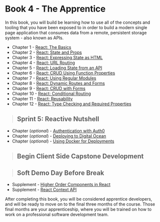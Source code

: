 # Book 4 - The Apprentice

In this book, you will build be learning how to use all of the concepts and tooling that you have been exposed to in order to build a modern single page application that consumes data from a remote, persistent storage system - also known as APIs.

* Chapter 1 - [React: The Basics](./chapters/REACT_BASICS.md)
* Chapter 2 - [React: State and Props](./chapters/COMPONENT_STATE_PROPS.md)
* Chapter 3 - [React: Expressing State as HTML](./chapters/REACT_STATE_EXPRESSION.md)
* Chapter 4 - [React: URL Routing](./chapters/REACT_ROUTING.md)
* Chapter 5 - [React: Loading State from an API](./chapters/REACT_INITIAL_STATE.md)
* Chapter 6 - [React: CRUD Using Function Properties](./chapters/FUNCTIONS_AS_PROPS.md)
* Chapter 7 - [React: Using Regular Modules](./chapters/API_MODULES.md)
* Chapter 8 - [React: Dynamic Routes and Forms](./chapters/REACT_DYNAMIC_ROUTING.md)
* Chapter 9 - [React: CRUD with Forms](./chapters/REACT_FORMS.md)
* Chapter 10 - [React: Conditional Routing](./chapters/REACT_CONDITIONAL_RENDERING.md)
* Chapter 11 - [React: Reusability](./chapters/REACT_REUSABLE_COMPONENTS.md)
* Chapter 12 - [React: Type Checking and Required Properties](./chapters/REACT_TYPE_CHECKING.md)

> ## Sprint 5: Reactive Nutshell

* Chapter (_optional_) - [Authentication with Auth0](https://auth0.com/blog/reactjs-authentication-tutorial/)
* Chapter (_optional_) - [Deploying to Digital Ocean](./chapters/DIGITAL_OCEAN.md)
* Chapter (_optional_) - [Using Docker for Deployments](./chapters/DOCKER_INTRO.md)

> ## **Begin Client Side Capstone Development**

> ## Soft Demo Day Before Break

* Supplement - [Higher Order Components in React](./chapters/REACT_HOC.md)
* Supplement - [React Context API](./chapters/REACT_CONTEXT_API.md)

After completing this book, you will be considered apprentice developers, and will be ready to move on to the final three months of the course. Those final months are your apprenticeship, where you will be trained on how to work on a professional software development team.
